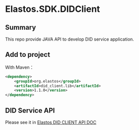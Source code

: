 Elastos.SDK.DIDClient
==============

## Summary

This repo provide JAVA API to develop DID service application.

## Add to project

With Maven：
```xml
<dependency>
    <groupId>org.elastos</groupId>
    <artifactId>did_client.lib</artifactId>
    <version>1.1.0</version>
</dependency>
```

## DID Service API

Please see it in [Elastos DID CLIENT API DOC](https://did-client-java-api.readthedocs.io/en/latest/)
